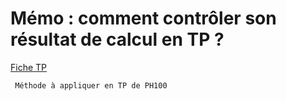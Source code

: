 # Mémo : comment contrôler son résultat de calcul en TP ?

[Fiche TP](liste/autoCon_TP.png)

 
```{attention}
 Méthode à appliquer en TP de PH100
```
